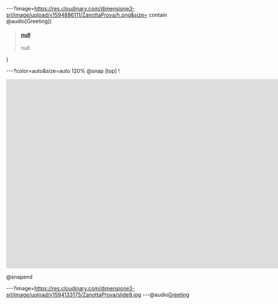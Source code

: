 ---?image=https://res.cloudinary.com/dimensione3-srl/image/upload/v1594886111/ZanottaProva/h.png&size= contain
@audio[Greeting](<blockquote class="embedly-card"><h4><a href="https://files.freemusicarchive.org/storage-freemusicarchive-org/music/ISSUE_Project_Room/Alison_Knowles/Sounds_from_the_Book_of_Bean/Alison_Knowles_-_04_-_Popular_Bean_Soup.mp3">null</a></h4><p>null</p></blockquote>
<script async src="//cdn.embedly.com/widgets/platform.js" charset="UTF-8"></script>)
---?color=auto&size=auto 120%
@snap [top]
!<div class="sketchfab-embed-wrapper">
    <iframe title="A 3D model" width="1920" height="510" src="https://sketchfab.com/models/15765b8a4c254ed394bb729ae0ed9641/embed?autostart=1&amp;ui_controls=1&amp;ui_infos=1&amp;ui_inspector=1&amp;ui_stop=1&amp;ui_watermark=1&amp;ui_watermark_link=1" frameborder="0" allow="autoplay; fullscreen; vr" mozallowfullscreen="true" webkitallowfullscreen="true"></iframe>
 
</div>
@snapend

---?image=https://res.cloudinary.com/dimensione3-srl/image/upload/v1594133175/ZanottaProva/slide9.jpg
---@audio[Greeting](https://res.cloudinary.com/dimensione3-srl/video/upload/v1594888877/ZanottaProva/Alison_Knowles_-_04_-_Popular_Bean_Soup.mp3)
